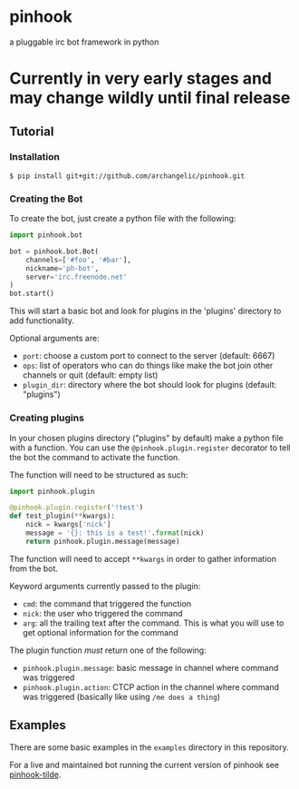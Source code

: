 # pinhook
a pluggable irc bot framework in python

# Currently in very early stages and may change wildly until final release

## Tutorial
### Installation
```
$ pip install git+git://github.com/archangelic/pinhook.git
```

### Creating the Bot
To create the bot, just create a python file with the following:

```python
import pinhook.bot

bot = pinhook.bot.Bot(
    channels=['#foo', '#bar'],
    nickname='ph-bot',
    server='irc.freenode.net'
)
bot.start()
```

This will start a basic bot and look for plugins in the 'plugins' directory to add functionality.

Optional arguments are:
* `port`: choose a custom port to connect to the server (default: 6667)
* `ops`: list of operators who can do things like make the bot join other channels or quit (default: empty list)
* `plugin_dir`: directory where the bot should look for plugins (default: "plugins")

### Creating plugins
In your chosen plugins directory ("plugins" by default) make a python file with a function. You can use the `@pinhook.plugin.register` decorator to tell the bot the command to activate the function.

The function will need to be structured as such:
```python
import pinhook.plugin

@pinhook.plugin.register('!test')
def test_plugin(**kwargs):
    nick = kwargs['nick']
    message = '{}: this is a test!'.format(nick)
    return pinhook.plugin.message(message)
```

The function will need to accept `**kwargs` in order to gather information from the bot.

Keyword arguments currently passed to the plugin:
* `cmd`: the command that triggered the function
* `nick`: the user who triggered the command
* `arg`: all the trailing text after the command. This is what you will use to get optional information for the command

The plugin function *must* return one of the following:
* `pinhook.plugin.message`: basic message in channel where command was triggered
* `pinhook.plugin.action`: CTCP action in the channel where command was triggered (basically like using `/me does a thing`)

## Examples
There are some basic examples in the `examples` directory in this repository.

For a live and maintained bot running the current version of pinhook see [pinhook-tilde](https://github.com/archangelic/pinhook-tilde).
